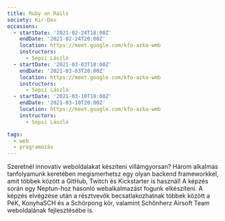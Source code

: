 ```yaml
---
title: Ruby on Rails
society: Kir-Dev
occasions:
  - startDate: '2021-02-24T18:00Z'
    endDate: '2021-02-24T20:00Z'
    location: https://meet.google.com/kfo-azka-wmb
    instructors:
      - Sepsi László
  - startDate: '2021-03-03T18:00Z'
    endDate: '2021-03-03T20:00Z'
    location: https://meet.google.com/kfo-azka-wmb
    instructors:
      - Sepsi László
  - startDate: '2021-03-10T18:00Z'
    endDate: '2021-03-10T20:00Z'
    location: https://meet.google.com/kfo-azka-wmb
    instructors:
      - Sepsi László

tags:
  - web
  - programozás
---
```


Szeretnél innovatív weboldalakat készíteni villámgyorsan? Három alkalmas tanfolyamunk keretében megismerhetsz egy olyan backend frameworkkel, amit többek között a GitHub, Twitch és Kickstarter is használ! A képzés során egy Neptun-hoz hasonló webalkalmazást fogunk elkészíteni. A képzés elvégzése után a résztvevők becsatlakozhatnak többek között a PéK, KonyhaSCH és a Schörpong kör, valamint Schönherz Airsoft Team weboldalának fejlesztésébe is.
